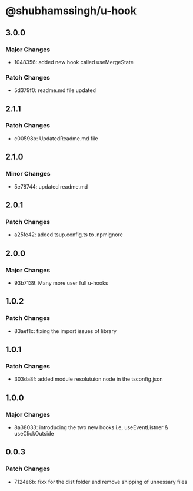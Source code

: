 # @shubhamssingh/u-hook

## 3.0.0

### Major Changes

- 1048356: added new hook called useMergeState

### Patch Changes

- 5d379f0: readme.md file updated

## 2.1.1

### Patch Changes

- c00598b: UpdatedReadme.md file

## 2.1.0

### Minor Changes

- 5e78744: updated readme.md

## 2.0.1

### Patch Changes

- a25fe42: added tsup.config.ts to .npmignore

## 2.0.0

### Major Changes

- 93b7139: Many more user full u-hooks

## 1.0.2

### Patch Changes

- 83aef1c: fixing the import issues of library

## 1.0.1

### Patch Changes

- 303da8f: added module resolutuion node in the tsconfig.json

## 1.0.0

### Major Changes

- 8a38033: introducing the two new hooks i.e, useEventListner & useClickOutside

## 0.0.3

### Patch Changes

- 7124e6b: fixx for the dist folder and remove shipping of unnessary files
